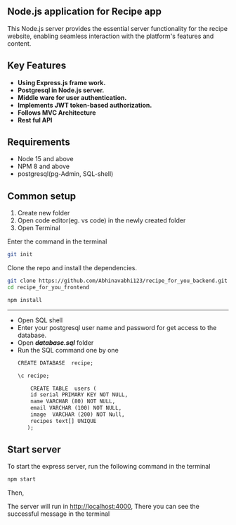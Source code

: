 
## Node.js application for Recipe app



This Node.js server provides the essential server functionality for the recipe website, enabling seamless interaction with the platform's features and content.

## Key Features
* **Using Express.js frame work.**
* **Postgresql in Node.js server.**
* **Middle ware for user authentication.**
* **Implements JWT token-based authorization.**
* **Follows MVC Architecture**
* **Rest ful API**


## Requirements

* Node 15 and above
* NPM 8 and above
* postgresql(pg-Admin, SQL-shell)

## Common setup

<ol>
  <li>Create new folder</li>
  <li>Open code editor(eg. vs code) in the newly created folder </li>
  <li>Open Terminal</li>
</ol>

Enter the command in the terminal
```bash
git init 
```

Clone the repo and install the dependencies.

```bash
git clone https://github.com/Abhinavabhi123/recipe_for_you_backend.git
cd recipe_for_you_frontend
```

```bash
npm install
```
---
* Open SQL shell 
* Enter your postgresql user name and password for get access to the        database.
* Open <em><strong> database.sql</strong></em> folder 
* Run the SQL command one by one
  ```apache
  CREATE DATABASE  recipe;
    ```
  ```apache
  \c recipe;
  ```
  ```apache
      CREATE TABLE  users (
      id serial PRIMARY KEY NOT NULL,
      name VARCHAR (80) NOT NULL,
      email VARCHAR (100) NOT NULL,
      image  VARCHAR (200) NOT Null,
      recipes text[] UNIQUE 
     );
  ```

## Start server

To start the express server, run the following command in the terminal

```bash
npm start
```
Then,

The server will run in [http://localhost:4000](http://localhost:400), There you can see the successful message in the terminal 

<br>
<br>
<br>
<br>
